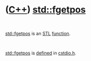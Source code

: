 



 

 

 

 

 

([C++](Cpp.md)) [std::fgetpos](CppFgetpos.md)
===============================================

 

[std::fgetpos](CppFgetpos.md) is an [STL](CppStl.md)
[function](CppFunction.md).

 

[std::fgetpos](CppFgetpos.md) is [defined](CppDefinition.md) in
[cstdio.h](CppCstdioH.md).

 

 

 

 

 





 




